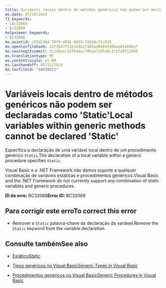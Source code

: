 ```yaml
---
title: Variáveis locais dentro de métodos genéricos não podem ser declaradas como 'Static'
ms.date: 07/20/2015
f1_keywords:
- vbc32068
- bc32068
helpviewer_keywords:
- BC32068
ms.assetid: cb5df484-76f9-4092-9d19-f26ddcf1c035
ms.openlocfilehash: d172647753e348b279d5ad8a043d0bae01eb6baf
ms.sourcegitcommit: 5c1abeec15fbddcc7dbaa729fabc1f1f29f12045
ms.translationtype: MT
ms.contentlocale: pt-BR
ms.lasthandoff: 03/15/2019
ms.locfileid: "58039022"
---
```

# <a name="local-variables-within-generic-methods-cannot-be-declared-static"></a><span data-ttu-id="75b16-102">Variáveis locais dentro de métodos genéricos não podem ser declaradas como 'Static'</span><span class="sxs-lookup"><span data-stu-id="75b16-102">Local variables within generic methods cannot be declared 'Static'</span></span>
<span data-ttu-id="75b16-103">Especifica a declaração de uma variável local dentro de um procedimento genérico `Static`.</span><span class="sxs-lookup"><span data-stu-id="75b16-103">The declaration of a local variable within a generic procedure specifies `Static`.</span></span>  
  
 <span data-ttu-id="75b16-104">Visual Basic e o .NET Framework não damos suporte a qualquer combinação de variáveis estáticas e procedimentos genéricos.</span><span class="sxs-lookup"><span data-stu-id="75b16-104">Visual Basic and the .NET Framework do not currently support any combination of static variables and generic procedures.</span></span>  
  
 <span data-ttu-id="75b16-105">**ID do erro:** BC32068</span><span class="sxs-lookup"><span data-stu-id="75b16-105">**Error ID:** BC32068</span></span>  
  
## <a name="to-correct-this-error"></a><span data-ttu-id="75b16-106">Para corrigir este erro</span><span class="sxs-lookup"><span data-stu-id="75b16-106">To correct this error</span></span>  
  
-   <span data-ttu-id="75b16-107">Remover o `Static` palavra-chave da declaração da variável.</span><span class="sxs-lookup"><span data-stu-id="75b16-107">Remove the `Static` keyword from the variable declaration.</span></span>  
  
## <a name="see-also"></a><span data-ttu-id="75b16-108">Consulte também</span><span class="sxs-lookup"><span data-stu-id="75b16-108">See also</span></span>

- [<span data-ttu-id="75b16-109">Estático</span><span class="sxs-lookup"><span data-stu-id="75b16-109">Static</span></span>](../../visual-basic/language-reference/modifiers/static.md)

- [<span data-ttu-id="75b16-110">Tipos genéricos no Visual Basic</span><span class="sxs-lookup"><span data-stu-id="75b16-110">Generic Types in Visual Basic</span></span>](../../visual-basic/programming-guide/language-features/data-types/generic-types.md)
- [<span data-ttu-id="75b16-111">Procedimentos genéricos no Visual Basic</span><span class="sxs-lookup"><span data-stu-id="75b16-111">Generic Procedures in Visual Basic</span></span>](../../visual-basic/programming-guide/language-features/data-types/generic-procedures.md)
